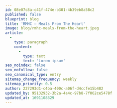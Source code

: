 ```yaml
---
id: 08e07c8a-c41f-474e-b301-4b39eb8a58c2
published: false
blueprint: blog
title: 'RMHC – Meals From The Heart'
image: blog/rmhc-meals-from-the-heart.jpeg
article:
  -
    type: paragraph
    content:
      -
        type: text
        text: 'Lorem ipsum'
seo_noindex: false
seo_nofollow: false
seo_canonical_type: entry
sitemap_change_frequency: weekly
sitemap_priority: 0.5
author: 227293d1-c4ba-400c-a06f-d4ccfe15b482
updated_by: 95132932-3b2a-4a4c-97b8-7f062ce5478f
updated_at: 1691108329
---
```

